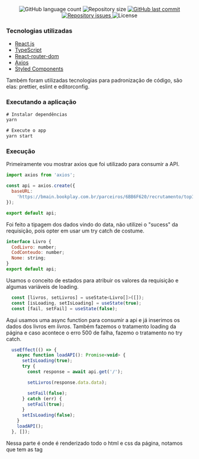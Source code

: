 <p align="center">
  <img alt="GitHub language count" src="https://img.shields.io/github/languages/count/joaocbrito/bookplay?color=%2304D361">

  <img alt="Repository size" src="https://img.shields.io/github/repo-size/joaocbrito/bookplay">

  <a href="https://github.com/joaocbrito/gostack11-primeiro-projeto-react/commits/master">
    <img alt="GitHub last commit" src="https://img.shields.io/github/last-commit/joaocbrito/bookplay">
  </a>

  <a href="https://github.com/joaocbrito/gostack11-primeiro-projeto-react/issues">
    <img alt="Repository issues" src="https://img.shields.io/github/issues/joaocbrito/bookplay">
  </a>

  <img alt="License" src="https://img.shields.io/badge/license-MIT-brightgreen">
</p>

### Tecnologias utilizadas

- [React.js](https://pt-br.reactjs.org/)
- [TypeScript](https://www.typescriptlang.org/)
- [React-router-dom](https://www.npmjs.com/package/react-router-dom)
- [Axios](https://www.npmjs.com/package/axios)
- [Styled Components](https://styled-components.com/docs/basics)

Também foram utilizadas tecnologias para padronização de código, são elas:
prettier, eslint e editorconfig.

### Executando a aplicação

```js
# Instalar dependências
yarn

# Execute o app
yarn start
```

### Execução 

Primeiramente vou mostrar axios que foi utilizado para consumir a API.

```js
import axios from 'axios';

const api = axios.create({
  baseURL:
    'https://bmain.bookplay.com.br/parceiros/6BB6F620/recrutamento/top10/acessos',
});

export default api;
```


Foi feito a tipagem dos dados vindo do data, não utilizei o "sucess" da requisição, pois opter em usar um try catch de costume.

```js
interface Livro {
  CodLivro: number;
  CodConteudo: number;
  Nome: string;
}
export default api;
```


Usamos o conceito de estados para atribuir os valores da requisição e algumas variáveis de loading.

```js
  const [livros, setLivros] = useState<Livro[]>([]); 
  const [isLoading, setIsLoading] = useState(true);
  const [fail, setFail] = useState(false); 
```

Aqui usamos uma async function para consumir a api e já inserimos os dados dos livros em _livros_.
Também fazemos o tratamento loading da página e caso acontece o erro 500 de falha, fazemo o tratamento no try catch.


```js
  useEffect(() => {
    async function loadAPI(): Promise<void> {
      setIsLoading(true);
      try {
        const response = await api.get('/');

        setLivros(response.data.data);

        setFail(false);
      } catch (err) {
        setFail(true);
      }
      setIsLoading(false);
    }
    loadAPI();
  }, []);
```

Nessa parte é onde é renderizado todo o html e css da página, notamos que tem as tag _<Title>_ e _<Livros>_. Estes componentes criamos ele em styles.ts e importamos no nosso index.tsx. Foi usado a biblioteca styled-components para fazer esta mágica.
Também foi usado um map para percorres cada livro de _livros_, dessa forma fizemos um link com uma imagem para item retornado da nossa API.
Podemos notar que alguns códigos estão diferentes da página onde há o conteúdo, isso pode conta que o link está em string e o _CodLivro_
 vem em number, por conta disto, por exemplo, o número vem 5777 mas para encontrar a página do conteúdo precisaria ser 05777. Assim foi feito um if alternário caso o número for menor que 10000, terá um 0 na frente.
  
```js
  return (
    <>
      <Title>
        {!fail
          ? 'Explore livros fantásticos'
          : 'Oops.. Falha ao carregar a página'}
      </Title>

      <Loading>{!!isLoading && <span>Carregando...</span>}</Loading>

      <Livros>
        {livros.map((livro) => (
          <a
            key={livro.CodLivro}
            href={`https://bookplay.com.br/conteudo/${
              livro.CodLivro < 10000 ? '0' : ''
            }${livro.CodLivro}`}
          >
            <img
              src={`https://bookplay.com.br/images/livros/${
                livro.CodLivro < 10000 ? '0' : ''
              }${livro.CodLivro}/Imagem.jpg`}
              alt={livro.Nome}
            />
          </a>
        ))}
      </Livros>
    </>
  );
```


